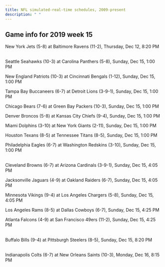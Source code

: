 ```yaml
---
title: NFL simulated-real-time schedules, 2009-present
description: " "
---
```


## Game info for 2019 week 15
New York Jets (5-8) at Baltimore Ravens (11-2), Thursday, Dec 12, 8:20 PM

<br/>Seattle Seahawks (10-3) at Carolina Panthers (5-8), Sunday, Dec 15, 1:00 PM

New England Patriots (10-3) at Cincinnati Bengals (1-12), Sunday, Dec 15, 1:00 PM

Tampa Bay Buccaneers (6-7) at Detroit Lions (3-9-1), Sunday, Dec 15, 1:00 PM

Chicago Bears (7-6) at Green Bay Packers (10-3), Sunday, Dec 15, 1:00 PM

Denver Broncos (5-8) at Kansas City Chiefs (9-4), Sunday, Dec 15, 1:00 PM

Miami Dolphins (3-10) at New York Giants (2-11), Sunday, Dec 15, 1:00 PM

Houston Texans (8-5) at Tennessee Titans (8-5), Sunday, Dec 15, 1:00 PM

Philadelphia Eagles (6-7) at Washington Redskins (3-10), Sunday, Dec 15, 1:00 PM

<br/>Cleveland Browns (6-7) at Arizona Cardinals (3-9-1), Sunday, Dec 15, 4:05 PM

Jacksonville Jaguars (4-9) at Oakland Raiders (6-7), Sunday, Dec 15, 4:05 PM

Minnesota Vikings (9-4) at Los Angeles Chargers (5-8), Sunday, Dec 15, 4:05 PM

Los Angeles Rams (8-5) at Dallas Cowboys (6-7), Sunday, Dec 15, 4:25 PM

Atlanta Falcons (4-9) at San Francisco 49ers (11-2), Sunday, Dec 15, 4:25 PM

<br/>Buffalo Bills (9-4) at Pittsburgh Steelers (8-5), Sunday, Dec 15, 8:20 PM

<br/>Indianapolis Colts (6-7) at New Orleans Saints (10-3), Monday, Dec 16, 8:15 PM

